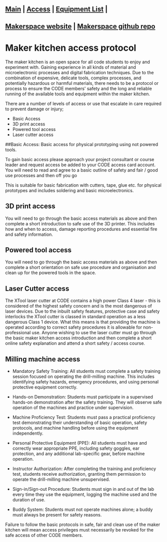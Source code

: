 [Main](README.md) | [Access](access.md) | [Equipment List](equipment.md) | 
------------------------
[Makerspace website](https://codeuniversity.github.io/makerspace/) |
[Makerspace github repo](https://github.com/codeuniversity/makerspace/)
------------------------

# Maker kitchen access protocol
The maker kitchen is an open space for all code students to enjoy and experiment with. Gaining experience in all kinds of material and microelectronic processes and digital fabrication techniques. Due to the combination of expensive, delicate tools, complex processes, and potentially hazardous or harmful materials, there needs to be a protocol or process to ensure the CODE members' safety and the long and reliable running of the available tools and equipment within the maker kitchen.

There are a number of levels of access or use that escalate in care required to prevent damage or injury;

* Basic Access
* 3D print access
* Powered tool access
* Laser cutter access

##Basic Access: Basic access for physical prototyping using not powered tools.

To gain basic access please approach your project consultant or course leader and request access be added to your CODE access card account. 
You will need to read and agree to a basic outline of safety and fair / good use processes and then off you go 

This is suitable for basic fabrication with cutters, tape, glue etc. for physical prototypes and includes soldering and basic microelectronics.

## 3D print access
You will need to go through the basic access materials as above and then complete a short introduction to safe use of the 3D printer. This includes how and when to access, damage reporting procedures and essential fire and safety information.

## Powered tool access
You will need to go through the basic access materials as above and then complete a short orientation on safe use procedure and organisation and clean up for the powered tools in the space.

## Laser Cutter access
The XTool laser cutter at CODE contains a high power Class 4 laser - this is considered of the highest safety concern and is the most dangerous of laser devices. Due to the inbuilt safety features, protective case and safety interlocks the XTool cutter is classed in standard operation as a less dangerous Class 1 device. What this means is that providing the machine is operated according to correct safety procedures it is allowable for non-professional use.
Anyone wishing to use the laser cutter must go through the basic maker kitchen access introduction and then complete a short online safety explanation and attend a short safety / access course. 

## Milling machine access

* Mandatory Safety Training:
All students must complete a safety training session focused on operating the drill-milling machine. This includes identifying safety hazards, emergency procedures, and using personal protective equipment correctly.

* Hands-on Demonstration:
Students must participate in a supervised hands-on demonstration after the safety training. They will observe safe operation of the machines and practice under supervision.

* Machine Proficiency Test:
Students must pass a practical proficiency test demonstrating their understanding of basic operation, safety protocols, and machine handling before using the equipment independently.

* Personal Protective Equipment (PPE):
All students must have and correctly wear appropriate PPE, including safety goggles, ear protection, and any additional lab-specific gear, before machine operation.

* Instructor Authorization:
After completing the training and proficiency test, students receive authorization, granting them permission to operate the drill-milling machine unsupervised.

* Sign-in/Sign-out Procedure:
Students must sign in and out of the lab every time they use the equipment, logging the machine used and the duration of use.

* Buddy System:
Students must not operate machines alone; a buddy must always be present for safety reasons.


Failure to follow the basic protocols in safe, fair and clean use of the maker kitchen will mean access privileges must necessarily be revoked for the safe access of other CODE members.

